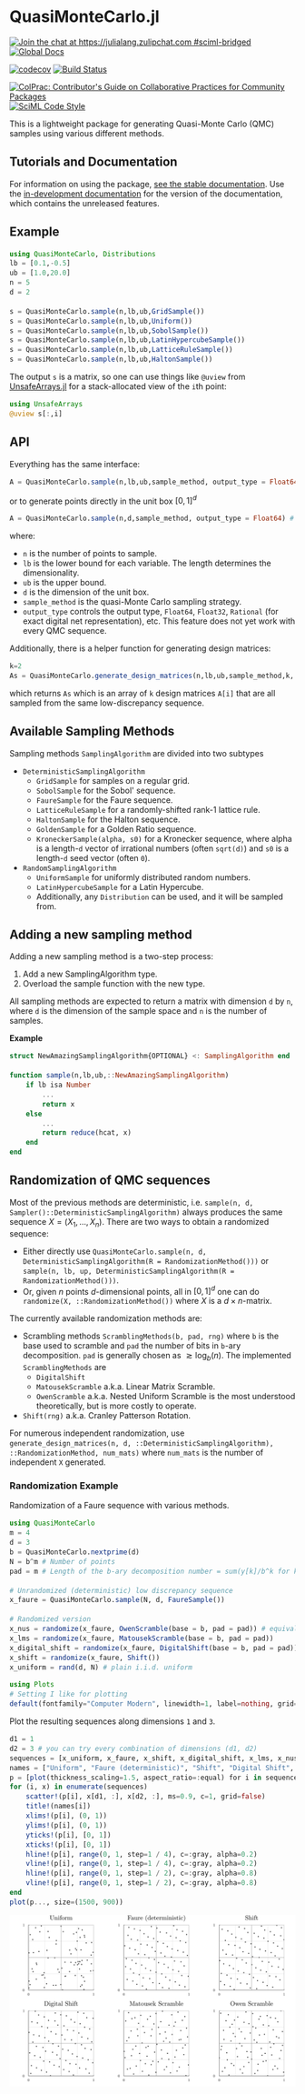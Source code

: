 
# QuasiMonteCarlo.jl

[![Join the chat at https://julialang.zulipchat.com #sciml-bridged](https://img.shields.io/static/v1?label=Zulip&message=chat&color=9558b2&labelColor=389826)](https://julialang.zulipchat.com/#narrow/stream/279055-sciml-bridged)
[![Global Docs](https://img.shields.io/badge/docs-SciML-blue.svg)](https://docs.sciml.ai/QuasiMonteCarlo/stable/)

[![codecov](https://codecov.io/gh/SciML/QuasiMonteCarlo.jl/branch/master/graph/badge.svg)](https://codecov.io/gh/SciML/QuasiMonteCarlo.jl)
[![Build Status](https://github.com/SciML/QuasiMonteCarlo.jl/workflows/CI/badge.svg)](https://github.com/SciML/QuasiMonteCarlo.jl/actions?query=workflow%3ACI)

[![ColPrac: Contributor's Guide on Collaborative Practices for Community Packages](https://img.shields.io/badge/ColPrac-Contributor's%20Guide-blueviolet)](https://github.com/SciML/ColPrac)
[![SciML Code Style](https://img.shields.io/static/v1?label=code%20style&message=SciML&color=9558b2&labelColor=389826)](https://github.com/SciML/SciMLStyle)

This is a lightweight package for generating Quasi-Monte Carlo (QMC) samples
using various different methods.

## Tutorials and Documentation

For information on using the package,
[see the stable documentation](https://docs.sciml.ai/QuasiMonteCarlo/stable/). Use the
[in-development documentation](https://docs.sciml.ai/QuasiMonteCarlo/dev/) for the version of
the documentation, which contains the unreleased features.

## Example

```julia
using QuasiMonteCarlo, Distributions
lb = [0.1,-0.5]
ub = [1.0,20.0]
n = 5
d = 2

s = QuasiMonteCarlo.sample(n,lb,ub,GridSample())
s = QuasiMonteCarlo.sample(n,lb,ub,Uniform())
s = QuasiMonteCarlo.sample(n,lb,ub,SobolSample())
s = QuasiMonteCarlo.sample(n,lb,ub,LatinHypercubeSample())
s = QuasiMonteCarlo.sample(n,lb,ub,LatticeRuleSample())
s = QuasiMonteCarlo.sample(n,lb,ub,HaltonSample())
```

The output `s` is a matrix, so one can use things like `@uview` from
[UnsafeArrays.jl](https://github.com/oschulz/UnsafeArrays.jl) for a stack-allocated
view of the `i`th point:

```julia
using UnsafeArrays
@uview s[:,i]
```

## API

Everything has the same interface:

```julia
A = QuasiMonteCarlo.sample(n,lb,ub,sample_method, output_type = Float64)
```

or to generate points directly in the unit box $[0,1]^d$

```julia
A = QuasiMonteCarlo.sample(n,d,sample_method, output_type = Float64) # = QuasiMonteCarlo.sample(n,zeros(d),ones(d),sample_method)
```

where:

- `n` is the number of points to sample.
- `lb` is the lower bound for each variable. The length determines the dimensionality.
- `ub` is the upper bound.
- `d` is the dimension of the unit box.
- `sample_method` is the quasi-Monte Carlo sampling strategy.
- `output_type` controls the output type, `Float64`, `Float32`, `Rational` (for exact digital net representation), etc. This feature does not yet work with every QMC sequence.

Additionally, there is a helper function for generating design matrices:

```julia
k=2
As = QuasiMonteCarlo.generate_design_matrices(n,lb,ub,sample_method,k, output_type = Float64)
```

which returns `As` which is an array of `k` design matrices `A[i]` that are
all sampled from the same low-discrepancy sequence.

## Available Sampling Methods

Sampling methods `SamplingAlgorithm` are divided into two subtypes

- `DeterministicSamplingAlgorithm`
  - `GridSample` for samples on a regular grid.
  - `SobolSample` for the Sobol' sequence.
  - `FaureSample` for the Faure sequence.
  - `LatticeRuleSample` for a randomly-shifted rank-1 lattice rule.
  - `HaltonSample` for the Halton sequence.
  - `GoldenSample` for a Golden Ratio sequence.
  - `KroneckerSample(alpha, s0)` for a Kronecker sequence, where alpha is a length-`d` vector of irrational numbers (often `sqrt(d)`) and `s0` is a length-`d` seed vector (often `0`).
- `RandomSamplingAlgorithm`
  - `UniformSample` for uniformly distributed random numbers.
  - `LatinHypercubeSample` for a Latin Hypercube.
  - Additionally, any `Distribution` can be used, and it will be sampled from.
  <!-- - `SectionSample(x0, sampler)` where `sampler` is any sampler above and `x0` is a vector of either `NaN` for a free dimension or some scalar for a constrained dimension. Not currently supported. -->

## Adding a new sampling method

Adding a new sampling method is a two-step process:

1. Add a new SamplingAlgorithm type.
2. Overload the sample function with the new type.

All sampling methods are expected to return a matrix with dimension `d` by `n`, where `d` is the dimension of the sample space and `n` is the number of samples.

**Example**

```julia
struct NewAmazingSamplingAlgorithm{OPTIONAL} <: SamplingAlgorithm end

function sample(n,lb,ub,::NewAmazingSamplingAlgorithm)
    if lb isa Number
        ...
        return x
    else
        ...
        return reduce(hcat, x)
    end
end
```

## Randomization of QMC sequences

Most of the previous methods are deterministic, i.e. `sample(n, d, Sampler()::DeterministicSamplingAlgorithm)` always produces the same sequence $X = (X_1, \dots, X_n)$.
There are two ways to obtain a randomized sequence:

- Either directly use `QuasiMonteCarlo.sample(n, d, DeterministicSamplingAlgorithm(R = RandomizationMethod()))` or `sample(n, lb, up, DeterministicSamplingAlgorithm(R = RandomizationMethod()))`.
- Or, given $n$ points $d$-dimensional points, all in $[0,1]^d$ one can do `randomize(X, ::RandomizationMethod())` where $X$ is a $d\times n$-matrix.

The currently available randomization methods are:

- Scrambling methods `ScramblingMethods(b, pad, rng)` where `b` is the base used to scramble and `pad` the number of bits in `b`-ary decomposition.
`pad` is generally chosen as $\gtrsim \log_b(n)$.
The implemented `ScramblingMethods` are
  - `DigitalShift`
  - `MatousekScramble` a.k.a. Linear Matrix Scramble.
  - `OwenScramble` a.k.a. Nested Uniform Scramble is the most understood theoretically, but is more costly to operate.
- `Shift(rng)` a.k.a. Cranley Patterson Rotation.

For numerous independent randomization, use `generate_design_matrices(n, d, ::DeterministicSamplingAlgorithm), ::RandomizationMethod, num_mats)` where `num_mats` is the number of independent `X` generated.

### Randomization Example

Randomization of a Faure sequence with various methods.

```julia
using QuasiMonteCarlo
m = 4
d = 3
b = QuasiMonteCarlo.nextprime(d)
N = b^m # Number of points
pad = m # Length of the b-ary decomposition number = sum(y[k]/b^k for k in 1:pad)

# Unrandomized (deterministic) low discrepancy sequence
x_faure = QuasiMonteCarlo.sample(N, d, FaureSample())

# Randomized version
x_nus = randomize(x_faure, OwenScramble(base = b, pad = pad)) # equivalent to sample(N, d, FaureSample(R = OwenScramble(base = b, pad = pad)))
x_lms = randomize(x_faure, MatousekScramble(base = b, pad = pad))
x_digital_shift = randomize(x_faure, DigitalShift(base = b, pad = pad))
x_shift = randomize(x_faure, Shift())
x_uniform = rand(d, N) # plain i.i.d. uniform
```

```julia
using Plots
# Setting I like for plotting
default(fontfamily="Computer Modern", linewidth=1, label=nothing, grid=true, framestyle=:default)
```

Plot the resulting sequences along dimensions `1` and `3`.

```julia
d1 = 1
d2 = 3 # you can try every combination of dimensions (d1, d2)
sequences = [x_uniform, x_faure, x_shift, x_digital_shift, x_lms, x_nus]
names = ["Uniform", "Faure (deterministic)", "Shift", "Digital Shift", "Matousek Scramble", "Owen Scramble"]
p = [plot(thickness_scaling=1.5, aspect_ratio=:equal) for i in sequences]
for (i, x) in enumerate(sequences)
    scatter!(p[i], x[d1, :], x[d2, :], ms=0.9, c=1, grid=false)
    title!(names[i])
    xlims!(p[i], (0, 1))
    ylims!(p[i], (0, 1))
    yticks!(p[i], [0, 1])
    xticks!(p[i], [0, 1])
    hline!(p[i], range(0, 1, step=1 / 4), c=:gray, alpha=0.2)
    vline!(p[i], range(0, 1, step=1 / 4), c=:gray, alpha=0.2)
    hline!(p[i], range(0, 1, step=1 / 2), c=:gray, alpha=0.8)
    vline!(p[i], range(0, 1, step=1 / 2), c=:gray, alpha=0.8)
end
plot(p..., size=(1500, 900))
```

![Different randomization methods of the same initial set of points](img/various_randomization.svg)
